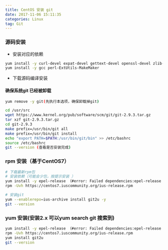 ```yaml
---
title: CentOS 安装 git
date: 2017-11-06 15:11:35
categories: Linux
tag: Git
---
```


### 源码安装
- 安装对应的依赖
``` bash
yum install -y curl-devel expat-devel gettext-devel openssl-devel zlib-devel
yum install -y gcc perl-ExtUtils-MakeMaker
```
- 下载源码编译安装
#### 确保系统git 已经被卸载
``` bash
yum remove -y git(先执行本选项，确保卸载掉git)
```

``` bash
cd /usr/src
wget https://www.kernel.org/pub/software/scm/git/git-2.9.3.tar.gz
tar xzf git-2.9.3.tar.gz
cd git-2.9.3
make prefix=/usr/bin/git all
make prefix=/usr/bin/git install
echo "export PATH=$PATH:/usr/bin/git/bin" >> /etc/bashrc
source /etc/bashrc
git --version (查看是否安装完成)
```
### rpm 安装（基于CentOS7）

``` bash
# 下载最新rpm包
# 安装依赖（可能会少包，按提示安装 ）
yum install -y epel-release （#error: Failed dependencies:epel-release = 7 is needed by ius-release-1.0-15.ius.centos7.noarch）
rpm -Uvh https://centos7.iuscommunity.org/ius-release.rpm

# 安装git
yum --enablerepo=ius-archive install git2u -y
git --version
```
### yum 安装(安装2.x 可以yum search git 搜索到)
``` bash
yum install -y epel-release （#error: Failed dependencies:epel-release = 7 is needed by ius-release-1.0-15.ius.centos7.noarch）
rpm -Uvh https://centos7.iuscommunity.org/ius-release.rpm
yum install git2u
git --version
```
